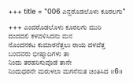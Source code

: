 +++
title = "006 ಎನ್ದರೊಡಲೊಳು ಕೂರಲಗು"

+++
ಎಂದರೊಡಲೊಳು ಕೂರಲಗು ಮುರಿ  
ದಂದದಲಿ ಕಳವಳಿಸಿದನು ಮನ  
ನೊಂದನಕಟ ಕುಮಾರನೆತ್ತಲು ರಾಯ ದಳವೆತ್ತ  
ಬಂದವರು ಭೀಷ್ಮಾದಿಗಳು ತಾ  
ನಿಂದು ತರಹರಿಸುವೊಡೆ ತಾನೇ  
ನಿಂದುಧರನೇ ಮರುಳಲಾ ಮಗನೆನುತ ಚಿಂತಿಸಿದ      ॥6॥